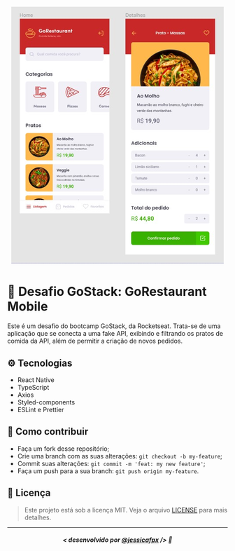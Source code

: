 <h1 align="center">
  <img src="./assets/cover.jpg" alt="Capa"/>
</h1>

# 🚀 Desafio GoStack: GoRestaurant Mobile
Este é um desafio do bootcamp GoStack, da Rocketseat. Trata-se de uma aplicação que se conecta a uma fake API, exibindo e filtrando os pratos de comida da API, além de permitir a criação de novos pedidos.

## ⚙️ Tecnologias
- React Native
- TypeScript
- Axios
- Styled-components
- ESLint e Prettier

## 🤔 Como contribuir

- Faça um fork desse repositório;
- Crie uma branch com as suas alterações: `git checkout -b my-feature`;
- Commit suas alterações: `git commit -m 'feat: my new feature'`;
- Faça um push para a sua branch: `git push origin my-feature`.

## 📜 Licença

> Este projeto está sob a licença MIT. Veja o arquivo [LICENSE](https://github.com/jessicafpx/gostack-desafio-GoRestaurant-mobile/blob/master/LICENSE.md) para mais detalhes.

---

##### <p align="center"> <strong> < desenvolvido por <a href="github.com/jessicafpx"> @jessicafpx</a> /></strong> 👋
